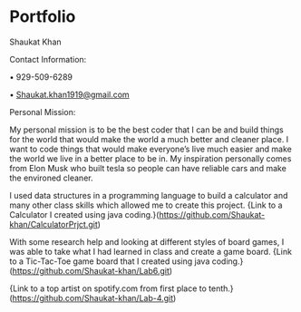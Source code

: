 # Portfolio
Shaukat Khan

Contact Information:

  •	929-509-6289

  •	Shaukat.khan1919@gmail.com

Personal Mission:

My personal mission is to be the best coder that I can be and build things for the world that would make the world a much better and cleaner place. I want to code things that would make everyone’s live much easier and make the world we live in a better place to be in. My inspiration personally comes from Elon Musk who built tesla so people can have reliable cars and make the environed cleaner. 

I used data structures in a programming language to build a calculator and many other class skills which allowed me to create this project. 
{Link to a Calculator I created using java coding.}(https://github.com/Shaukat-khan/CalculatorPrjct.git)

With some research help and looking at different styles of board games, I was able to take what I had learned in class and create a game board.
{Link to a Tic-Tac-Toe game board that I created using java coding.}(https://github.com/Shaukat-khan/Lab6.git)

{Link to a top artist on spotify.com from first place to tenth.}(https://github.com/Shaukat-khan/Lab-4.git)
